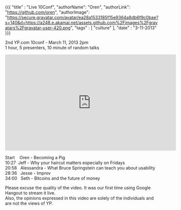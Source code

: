 {{{
  "title" : "Live 10Conf",
  "authorName": "Oren",
  "authorLink": "https://github.com/oren",
  "authorImage": "https://secure.gravatar.com/avatar/ea28a1533185f15e9364a8db6f9c0bae?s=140&d=https://a248.e.akamai.net/assets.github.com%2Fimages%2Fgravatars%2Fgravatar-user-420.png",
  "tags" : [ "culture" ],
  "date" : "3-11-2013"
}}}

2nd YP.com 10conf - March 11, 2013 2pm  
1 hour, 5 presenters, 10 minute of random talks

<iframe width="560" height="315" src="http://www.youtube.com/embed/rPw-uf0yUd0" frameborder="0" allowfullscreen></iframe>

Start &nbsp;&nbsp; Oren - Becoming a Pig  
10:27 &nbsp;Jeff - Why your haircut matters especially on Fridays  
20:58 &nbsp; Alessandra - What Bruce Springstein can teach you about usability  
28:36 &nbsp; Jesse - Improv  
34:00 &nbsp; Seth - Bitcoins and the future of money  

Please excuse the quality of the video. It was our first time using Google Hangout to stream it live.  
Also, the opinions expressed in this video are solely of the individuals and are not the views of YP.
